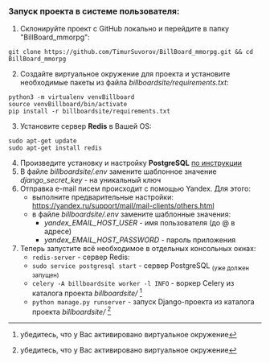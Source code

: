 ﻿### Запуск проекта в системе пользователя:  
  
 1. Склонируйте проект с GitHub локально и перейдите в папку "BillBoard_mmorpg":  
```  
git clone https://github.com/TimurSuvorov/BillBoard_mmorpg.git && cd BillBoard_mmorpg  
```  
 2. Создайте виртуальное окружение для проекта и установите необходимые пакеты из файла *billboardsite/requirements.txt*:  
```  
python3 -m virtualenv venvBillboard  
source venvBillboard/bin/activate  
pip install -r billboardsite/requirements.txt  
```  
 3. Установите сервер **Redis** в Вашей OS:  
```  
sudo apt-get update  
sudo apt-get install redis  
```  
 4. Произведите установку и настройку **PostgreSQL** [по инструкции](./README_PostgreSQL.md)  
 5. В файле *billboardsite/.env* замените шаблонное значение *django_secret_key* - на уникальный ключ  
 6. Отправка e-mail писем происходит с помощью Yandex. Для этого:  
    - выполните предварительные настройки: https://yandex.ru/support/mail/mail-clients/others.html  
    - в файле *billboardsite/.env* замените шаблонные значения:  
       - *yandex_EMAIL_HOST_USER* - имя пользователя (до @ в адресе)  
       - *yandex_EMAIL_HOST_PASSWORD* - пароль приложения  
 7. Теперь запустите всё необходимое в отдельных консольных окнах: 
	 -  `redis-server` - сервер Redis:  
	 - `sudo service postgresql start` - сервер PostgreSQL <sub>(уже должен запущен)</sub>
	 - `celery -A billboardsite worker -l INFO` -  воркер Celery из каталога проекта *billboardsite/* [^*]  
	 - `python manage.py runserver` - запуск Django-проекта из каталога проекта *billboardsite/* [^*]

[^*]: убедитесь, что у Вас активировано виртуальное окружение

